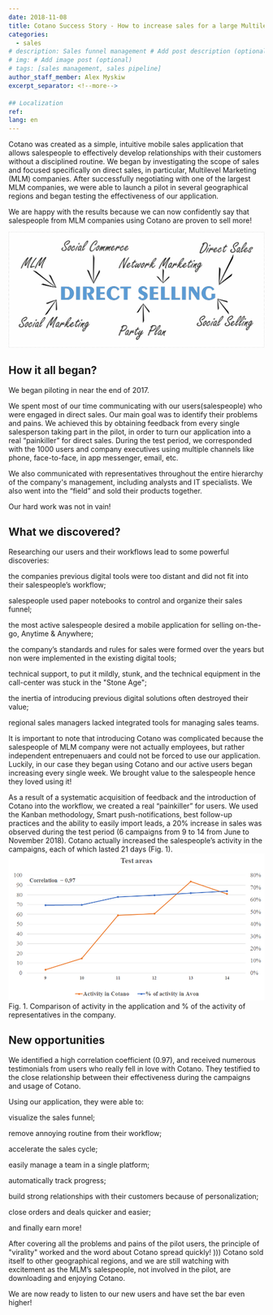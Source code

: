 ```yaml
---
date: 2018-11-08
title: Cotano Success Story - How to increase sales for a large Multilevel Marketing company?
categories:
  - sales
# description: Sales funnel management # Add post description (optional)
# img: # Add image post (optional)
# tags: [sales management, sales pipeline]
author_staff_member: Alex Myskiw
excerpt_separator: <!--more-->

## Localization
ref: 
lang: en
---
```

Cotano was created as a simple, intuitive mobile sales application that allows salespeople to effectively develop relationships with their customers without a disciplined routine. We began by investigating the scope of sales and focused specifically on direct sales, in particular, Multilevel Marketing (MLM) companies. After successfully negotiating with one of the largest MLM companies, we were able to launch a pilot in several geographical regions and began testing the effectiveness of our application.

We are happy with the results because we can now confidently say that salespeople from MLM companies using Cotano are proven to sell more!

<!--more-->
![Direct selling MLM](/images/Blog_Post_Direct_selling_MLM.jpg)
## How it all began?
We began piloting in near the end of 2017.

We spent most of our time communicating with our users(salespeople) who were engaged in direct sales. Our main goal was to identify their problems and pains. We achieved this by obtaining feedback from every single salesperson taking part in the pilot, in order to turn our application into a real “painkiller” for direct sales. During the test period, we corresponded with the 1000 users and company executives using multiple channels like phone, face-to-face, in app messenger, email, etc. 

We also communicated with representatives throughout the entire hierarchy of the company's management, including analysts and IT specialists. We also went into the “field” and sold their products together. 

Our hard work was not in vain!

## What we discovered?
Researching our users and their workflows lead to some powerful discoveries:

the companies previous digital tools were too distant and did not fit into their salespeople’s workflow;

salespeople used paper notebooks to control and organize their sales funnel;

the most active salespeople desired a mobile application for selling on-the-go, Anytime & Anywhere;

the company’s standards and rules for sales were formed over the years but non were implemented in the existing digital tools;

technical support, to put it mildly, stunk, and the technical equipment in the call-center was stuck in the "Stone Age";

the inertia of introducing previous digital solutions often destroyed their value;

regional sales managers lacked integrated tools for managing sales teams.

It is important to note that introducing Cotano was complicated because the salespeople of MLM company were not actually employees, but rather independent entrepenuaers and could not be forced to use our application. Luckily, in our case they began using Cotano and our active users began increasing every single week. We brought value to the salespeople hence they loved using it!

As a result of a systematic acquisition of feedback and the introduction of Cotano into the workflow, we created a real “painkiller” for users. We used the Kanban methodology, Smart push-notifications, best follow-up practices and the ability to easily import leads, a 20% increase in sales was observed during the test period (6 campaigns from 9 to 14 from June to November 2018). Cotano actually increased the salespeople’s activity in the campaigns, each of which lasted 21 days (Fig. 1).
![Chart MLM activity vs Cotano activity](/images/Blog_Post_Chart1-en.png)
Fig. 1. Comparison of activity in the application and % of the activity of representatives in the company.

## New opportunities
We identified a high correlation coefficient (0.97), and received numerous testimonials from users who really fell in love with Cotano. They testified to the close relationship between their effectiveness during the campaigns and usage of Cotano.

Using our application, they were able to:

visualize the sales funnel;

remove annoying routine from their workflow;

accelerate the sales cycle;

easily manage a team in a single platform;

automatically track progress;

build strong relationships with their customers because of personalization;

close orders and deals quicker and easier;

and finally earn more!

After covering all the problems and pains of the pilot users, the principle of "virality" worked and the word about Cotano spread quickly! ))) Cotano sold itself to other geographical regions, and we are still watching with excitement as the MLM’s salespeople, not involved in the pilot, are downloading and enjoying Cotano.

We are now ready to listen to our new users and have set the bar even higher!

